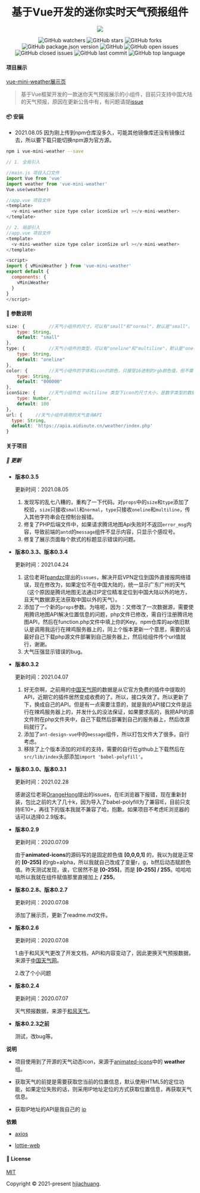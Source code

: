 <h1 align="center">基于Vue开发的迷你实时天气预报组件</h1>

<div align="center">

<img src='https://apia.aidioute.cn/resource/vue-mini-weather/weather.png' />

![GitHub watchers](https://img.shields.io/github/watchers/hjiachuang/vue-mini-weather?style=social) ![GitHub stars](https://img.shields.io/github/stars/hjiachuang/vue-mini-weather?style=social) ![GitHub forks](https://img.shields.io/github/forks/hjiachuang/vue-mini-weather?style=social)
<br />
![GitHub package.json version](https://img.shields.io/github/package-json/v/hjiachuang/vue-mini-weather?style=flat-square) ![GitHub](https://img.shields.io/github/license/hjiachuang/vue-mini-weather?style=flat-square) ![GitHub open issues](https://img.shields.io/github/issues/hjiachuang/vue-mini-weather?style=flat-square) ![GitHub closed issues](https://img.shields.io/github/issues-closed/hjiachuang/vue-mini-weather) ![GitHub last commit](https://img.shields.io/github/last-commit/hjiachuang/vue-mini-weather?style=flat-square) ![GitHub top language](https://img.shields.io/github/languages/top/hjiachuang/vue-mini-weather?style=flat-square)

</div>

#### 项目展示
[vue-mini-weather展示页](https://apia.aidioute.cn/resource/vue-mini-weather/)

> 基于Vue框架开发的一款迷你天气预报展示的小组件，目前只支持中国大陆的天气预报，原因在更新公告中有，有问题请提[issue](https://github.com/hjiachuang/vue-mini-weather/issues)
#### 📦 安装
*  2021.08.05 因为刚上传到npm仓库没多久，可能其他镜像库还没有镜像过去，所以要下载只能切换npm源为官方源。

```bash
npm i vue-mini-weather --save
```

```javascript
// 1. 全局引入

//main.js 项目入口文件
import Vue from 'vue'
import weather from 'vue-mini-weather'
Vue.use(weather)

//app.vue 项目文件
<template>
  <v-mini-weather size type color iconSize url ></v-mini-weather>
</template>

// 2. 局部引入 
//app.vue 项目文件
<template>
  <v-mini-weather size type color iconSize url ></v-mini-weather>
</template>

<script>
import { vMiniWeather } from 'vue-mini-weather'
export default {
  components: {
    vMiniWeather
  }
}
</script>

```

#### 📝 参数说明
```javascript
size: {         //天气小组件的尺寸，可以有"small"和"normal"，默认是"small"。
    type: String,
    default: "small"
},
type: {         //天气小组件的类型，可以有"oneline"和"multiline"，默认是"oneline"。
    type: String,
    default: "oneline"
},
color: {        //天气小组件的字体和icon的颜色，只接受16进制的rgb颜色值，但不需传"#"号，例如黑色："000000"，白色："ffffff"。
    type: String,
    default: "000000"
},
iconSize: {     //天气小组件在 multiline 类型下icon的尺寸大小，是数字类型的数据，单位为px，默认是100。
    type: Number,
    default: 100
},
url: {     //天气小组件调用的天气查询API
  type: String,
  default: 'https://apia.aidioute.cn/weather/index.php'
}
```

#### 关于项目

##### 📖 更新

* **版本0.3.5**
  
  更新时间：2021.08.05

  1. 发现写的乱七八糟的，重构了一下代码。对`props`中的`size`和`type`添加了校验，`size`只接收`small`和`normal`，`type`只接收`oneline`和`multiline`，传入其他字符串会在控制台报错。
  2. 修复了PHP后端文件中，如果请求腾讯地图Api失败时不返回`error_msg`内容，导致前端的`antd`的`message`组件不显示内容，只显示个感叹号。
  3. 修复了展示页面每个款式的标题显示错误的问题。 

* **版本0.3.3、版本0.3.4**
  
  更新时间：2021.04.24

  1. 这位老哥[fpandzc](https://github.com/fpandzc)提出的`issues`，解决开启VPN定位到国外直接报网络错误，现在修改为，如果定位不在中国大陆的，统一显示广东广州的天气（这个原因是腾讯地图无法通过IP定位精准定位到中国大陆以外的地方，且天气数据源无法获取中国以外的天气）。
  2. 添加了一个新的`props`参数。为啥呢，因为：又修改了一次数据源，需要使用腾讯地图API解决位置信息的问题，php文件已修改，需自行注册腾讯地图API，然后在function.php文件中填上你的Key。npm仓库的api依旧默认是调用我运行在辣鸡服务器上的，同上个版本更新一个意思，需要的话最好自己下载php源文件部署到自己服务器上，然后给组件传个url值就行，谢谢。
  3. 大气压强显示错误的bug。

* **版本0.3.2**

  更新时间：2021.04.07

  1. 好无奈啊，之前用的[中国天气网](http://www.weather.com.cn/)的数据是从它官方免费的插件中提取的API，近期它的插件居然变成收费的了。所以，接口失效了。所以更新了下，换成自己的API。但是有一点需要注意的，就是我的API接口文件是运行在辣鸡服务器上的，并发什么的没法保证，如果要求高的，我把API的源文件附在php文件夹中，自己下载然后部署到自己的服务器上，然后改源码就行了。
  2. 添加了`ant-design-vue`中的`message`组件，所以打包文件大了很多。自行考虑。
  3. 移除了上个版本添加的对IE的支持，需要的自行在github上下载然后在`src/lib/index`头部添加`import 'babel-polyfill'`。

* **版本0.3.0、版本0.3.1**

  更新时间：2021.02.28

  感谢这位老哥[OrangeHong](https://github.com/OrangeHong)提出的issues，在IE浏览器下报错，现在重新封装，包比之前的大了几十k，因为导入了babel-polyfill为了兼容IE，目前只支持IE10+，再往下的版本我就不兼容了哈，抱歉。如果项目不考虑IE浏览器的话可以选择0.2.9版本。

* **版本0.2.9**

  更新时间：2020.07.09

  由于**animated-icons**的源码写的是固定颜色值 **[0,0,0,1]** 的，我以为就是正常的 **[0-255]** 的rgb+alpha，所以我就自己改成了变量r，g，b然后动态赋颜色值。昨天测试发现，诶，它居然不是 **[0-255]**，而是 **[0-255] / 255**。哈哈哈哈所以我就在组件赋值那里直接加上 **/ 255**。

* **版本0.2.8、版本0.2.7**

  更新时间：2020.07.08

  添加了展示页，更新了readme.md文件。

* **版本0.2.6**

  更新时间：2020.07.08

  1.由于和风天气更改了开发文档，API和内容变动了，因此更换天气预报数据，来源于[中国天气网](http://www.weather.com.cn/)。

  2.改了个小问题

* **版本0.2.4**

  更新时间：2020.07.07

  天气预报数据，来源于[和风天气](https://www.heweather.com/)。

* **版本0.2.3之前**

  测试，改bug等。

**说明**

* 项目使用到了开源的天气动态icon，来源于[animated-icons](https://icons8.com/animated-icons#Weather)中的 **weather** 组。

* 获取天气的前提是需要获取您当前的位置信息，默认使用HTML5的定位功能，如果定位失败的话，则采用IP地址定位的方式获取位置信息，再获取天气信息。

* 获取IP地址的API是我自己的 [ip](https://api.aidioute.cn/ip/)

**依赖**

* [axios](https://github.com/axios/axios)

* [lottie-web](https://github.com/airbnb/lottie-web)

#### 📝 License

[MIT](https://github.com/hjiachuang/vue-mini-weather/blob/master/LICENSE)

Copyright © 2021-present [hjiachuang](https://github.com/hjiachuang).
